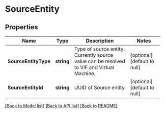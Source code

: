 # SourceEntity

## Properties
Name | Type | Description | Notes
------------ | ------------- | ------------- | -------------
**SourceEntityType** | **string** | Type of source entity. Currently source value can be resolved to VIF and Virtual Machine. | [optional] [default to null]
**SourceEntityId** | **string** | UUID of Source entity | [optional] [default to null]

[[Back to Model list]](../README.md#documentation-for-models) [[Back to API list]](../README.md#documentation-for-api-endpoints) [[Back to README]](../README.md)

